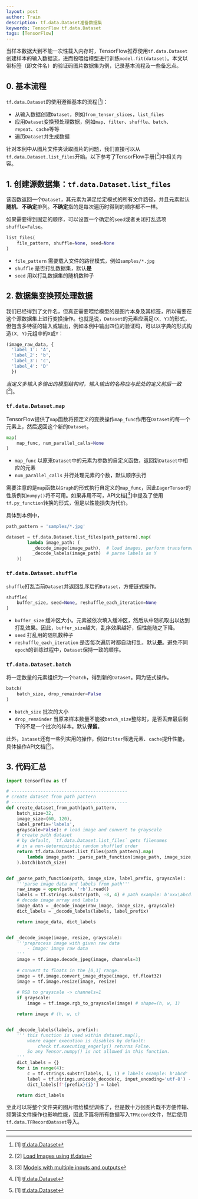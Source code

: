 ```yaml
---
layout: post
author: Train
description: tf.data.Dataset准备数据集
keywords: TensorFlow tf.data.Dataset
tags: [TensorFlow]
---
```


当样本数据大到不能一次性载入内存时，TensorFlow推荐使用`tf.data.Dataset`创建样本的输入数据流，进而投喂给模型进行训练`model.fit(dataset)`。本文以带标签（即文件名）的验证码图片数据集为例，记录基本流程及一些备忘点。

## 0. 基本流程

`tf.data.Dataset`的使用遵循基本的流程[[^1]]：

- 从输入数据创建`Dataset`，例如`from_tensor_slices`，`list_files`
- 应用`Dataset`变换预处理数据，例如`map`、`filter`、`shuffle`、`batch`、`repeat`、`cache`等等
- 遍历`Dataset`并生成数据

针对本例中从图片文件夹读取图片的问题，我们直接可以从`tf.data.Dataset.list_files`开始。以下参考了TensorFlow手册[[^2]]中相关内容。


## 1. 创建源数据集：`tf.data.Dataset.list_files`

该函数返回一个`Dataset`，其元素为满足给定模式的所有文件路径，并且元素默认**随机**、**不确定**排列。**不确定**指的是每次遍历时得到的顺序都不一样。

如果需要得到固定的顺序，可以设置一个确定的`seed`或者关闭打乱选项`shuffle=False`。

```python
list_files(
    file_pattern, shuffle=None, seed=None
)
```

- `file_pattern` 需要载入文件的路径模式，例如`samples/*.jpg`
- `shuffle` 是否打乱数据集，默认**是**
- `seed` 用以打乱数据集的随机数种子


## 2. 数据集变换预处理数据

我们已经得到了文件名，但真正需要喂给模型的是图片本身及其标签，所以需要在这个源数据集上进行变换操作。也就是说，`Dataset`的元素应满足`(X, Y)`的形式，但包含多特征的输入或输出，例如本例中输出四位的验证码，可以以字典的形式构造`(X, Y)`元组中的`X`或`Y`：

```python
(image_raw_data, {
  'label_1': 'A',
  'label_2': 'b',
  'label_3': 'c',
  'label_4': 'D'
  })
```

*当定义多输入多输出的模型结构时，输入输出的名称应与此处的定义前后一致*[[^3]]。


### `tf.data.Dataset.map`

TensorFlow提供了`map`函数将预定义的变换操作`map_func`作用在`Dataset`的每一个元素上，然后返回这个新的`Dataset`。

```python
map(
    map_func, num_parallel_calls=None
)
```

- `map_func` 以原来`Dataset`中的元素为参数的自定义函数，返回新`Dataset`中相应的元素
- `num_parallel_calls` 并行处理元素的个数，默认顺序执行

需要注意的是`map`函数以`Graph`的形式执行自定义的`map_func`，因此`EagerTensor`的性质例如`numpy()`将不可用。如果非用不可，API文档[[^1]]中提及了使用`tf.py_function`转换的形式，但是以性能损失为代价。

具体到本例中，

```python
path_pattern = 'samples/*.jpg'

dataset = tf.data.Dataset.list_files(path_pattern).map(
        lambda image_path: (
          _decode_image(image_path),  # load images, perform transformation as X
          _decode_labels(image_path)  # parse labels as Y
    ))
```

### `tf.data.Dataset.shuffle`

`shuffle`打乱当前`Dataset`并返回乱序后的`Dataset`，方便链式操作。

```python
shuffle(
    buffer_size, seed=None, reshuffle_each_iteration=None
)
```

- `buffer_size` 缓冲区大小。元素被依次填入缓冲区，然后从中随机取出以达到打乱效果。因此，`buffer_size`越大，乱序效果越好，但性能随之下降。
- `seed` 打乱用的随机数种子
- `reshuffle_each_iteration` 是否每次遍历时都自动打乱，默认**是**。避免不同`epoch`的训练过程中，`Dataset`保持一致的顺序。


### `tf.data.Dataset.batch`

将一定数量的元素组织为一个`batch`，得到新的`Dataset`。同为链式操作。

```python
batch(
    batch_size, drop_remainder=False
)
```

- `batch_size` 批次的大小
- `drop_remainder` 当原来样本数量不能被`batch_size`整除时，是否丢弃最后剩下的不足一个批次的样本。默认**保留**。


此外，`Dataset`还有一些列实用的操作，例如`filter`筛选元素、`cache`提升性能，具体操作API文档[[^1]]。



## 3. 代码汇总

```python
import tensorflow as tf

# --------------------------------------------
# create dataset from path pattern
# --------------------------------------------
def create_dataset_from_path(path_pattern, 
    batch_size=32, 
    image_size=(60, 120), 
    label_prefix='labels',
    grayscale=False): # load image and convert to grayscale
    # create path dataset
    # by default, `tf.data.Dataset.list_files` gets filenames 
    # in a non-deterministic random shuffled order
    return tf.data.Dataset.list_files(path_pattern).map(
        lambda image_path: _parse_path_function(image_path, image_size, label_prefix, grayscale)
    ).batch(batch_size)


def _parse_path_function(path, image_size, label_prefix, grayscale):
    '''parse image data and labels from path'''
    raw_image = open(path, 'rb').read()
    labels = tf.strings.substr(path, -8, 4) # path example: b'xxx\abcd.jpg'
    # decode image array and labels
    image_data = _decode_image(raw_image, image_size, grayscale)
    dict_labels = _decode_labels(labels, label_prefix)

    return image_data, dict_labels


def _decode_image(image, resize, grayscale):
    '''preprocess image with given raw data
        - image: image raw data
    '''
    image = tf.image.decode_jpeg(image, channels=3)
    
    # convert to floats in the [0,1] range.
    image = tf.image.convert_image_dtype(image, tf.float32)
    image = tf.image.resize(image, resize)
    
    # RGB to grayscale -> channels=1
    if grayscale:
        image = tf.image.rgb_to_grayscale(image) # shape=(h, w, 1)

    return image # (h, w, c)


def _decode_labels(labels, prefix):
    ''' this function is used within dataset.map(), 
        where eager execution is disables by default:
            check tf.executing_eagerly() returns False.
        So any Tensor.numpy() is not allowed in this function.
    '''
    dict_labels = {}
    for i in range(4):
        c = tf.strings.substr(labels, i, 1) # labels example: b'abcd'
        label = tf.strings.unicode_decode(c, input_encoding='utf-8') - ord('a')
        dict_labels[f'{prefix}{i}'] = label

    return dict_labels
```

至此可以将整个文件夹的图片喂给模型训练了，但是数十万张图片既不方便传输、频繁读文件操作也影响性能，因此下篇将所有数据写入`TFRecord`文件，然后使用`tf.data.TFRecordDataset`导入。

---

[^1]: [1] [tf.data.Dataset](https://tensorflow.google.cn/api_docs/python/tf/data/Dataset?hl=en)
[^2]: [2] [Load Images using tf.data](https://tensorflow.google.cn/tutorials/load_data/images#load_using_tfdata)
[^3]: [3] [Models with multiple inputs and outputs](https://tensorflow.google.cn/guide/keras/functional#models_with_multiple_inputs_and_outputs)